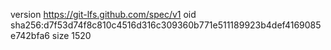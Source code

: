 version https://git-lfs.github.com/spec/v1
oid sha256:d7f53d74f8c810c4516d316c309360b771e511189923b4def4169085e742bfa6
size 1520
